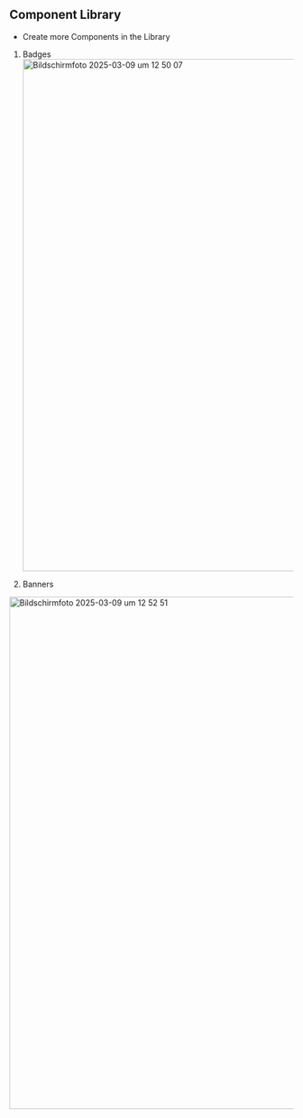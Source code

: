 ## Component Library

- Create more Components in the Library

1. Badges
   <img width="907" alt="Bildschirmfoto 2025-03-09 um 12 50 07" src="https://github.com/user-attachments/assets/ea758355-5f59-45a6-b58e-98e4fb820988" />

2. Banners
<img width="907" alt="Bildschirmfoto 2025-03-09 um 12 52 51" src="https://github.com/user-attachments/assets/22eec4fb-f38f-4987-949b-622880d373da" />
